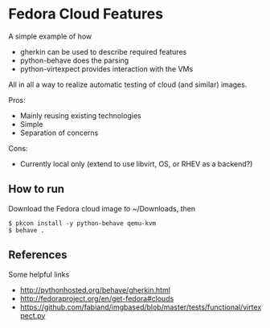 
Fedora Cloud Features
=====================

A simple example of how

  - gherkin can be used to describe required features
  - python-behave does the parsing
  - python-virtexpect provides interaction with the VMs

All in all a way to realize automatic testing of cloud (and similar) images.

Pros:

  - Mainly reusing existing technologies
  - Simple
  - Separation of concerns

Cons:

  - Currently local only (extend to use libvirt, OS, or RHEV as a backend?)


How to run
----------

Download the Fedora cloud image to ~/Downloads, then

    $ pkcon install -y python-behave qemu-kvm
    $ behave .


References
----------

Some helpful links

  - http://pythonhosted.org/behave/gherkin.html
  - http://fedoraproject.org/en/get-fedora#clouds
  - https://github.com/fabiand/imgbased/blob/master/tests/functional/virtexpect.py


